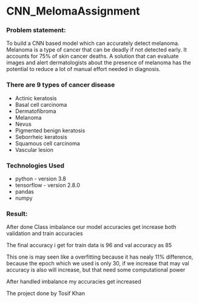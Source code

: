# CNN_MelomaAssignment

### Problem statement:
To build a CNN based model which can accurately detect melanoma. Melanoma is a type of cancer that can be deadly if not detected early. It accounts for 75% of skin cancer deaths. A solution that can evaluate images and alert dermatologists about the presence of melanoma has the potential to reduce a lot of manual effort needed in diagnosis.

### There are 9 types of cancer disease

* Actinic keratosis
* Basal cell carcinoma
* Dermatofibroma
* Melanoma
* Nevus
* Pigmented benign keratosis
* Seborrheic keratosis
* Squamous cell carcinoma
* Vascular lesion

### Technologies Used
* python - version 3.8
* tensorflow - version 2.8.0
* pandas
* numpy
### Result:

After done Class imbalance our model accuracies get increase both validation and train accuracies

The final accuracy i get for train data is 96 and val accuracy as 85

This one is may seen like a overfitting because it has nealy 11% difference, because the epoch which we used is only 30, if we increase that may val accuracy is also will increase, but that need some computational power

After handled imbalance my accuracies get increased

The project done by Tosif Khan
